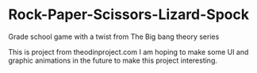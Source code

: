 # Rock-Paper-Scissors-Lizard-Spock
Grade school game with a twist from The Big bang theory series

This is project from theodinproject.com
I am hoping to make some UI and graphic animations in the future to make this project interesting.
